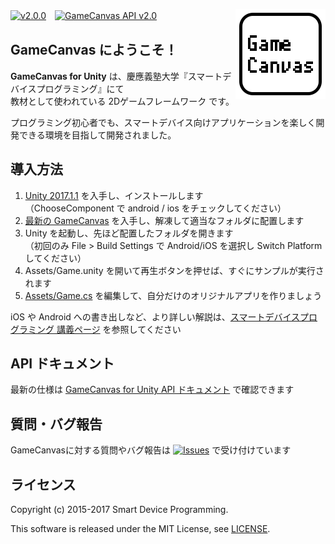 [![v2.0.0](https://img.shields.io/github/release/sfc-sdp/GameCanvas-Unity.svg)](https://github.com/sfc-sdp/GameCanvas-Unity/releases/latest)　[![GameCanvas API v2.0](https://img.shields.io/badge/GameCanvas%20API-v2.0-yellow.svg)](https://sfc-sdp.github.io/GameCanvas-Unity/api/GameCanvas.Proxy.html)
[<img alt="GameCanvas" align="right" src="Assets/Plugins/GameCanvas/Icons/icon_android_full.png"/>](https://github.com/sfc-sdp/GameCanvas-Unity/releases/latest)

## GameCanvas にようこそ！

**GameCanvas for Unity** は、慶應義塾大学『スマートデバイスプログラミング』にて  
教材として使われている 2Dゲームフレームワーク です。

プログラミング初心者でも、スマートデバイス向けアプリケーションを楽しく開発できる環境を目指して開発されました。

## 導入方法
1. [Unity 2017.1.1](https://unity3d.com/jp/get-unity/download/archive) を入手し、インストールします  
（ChooseComponent で android / ios をチェックしてください）
1. [最新の GameCanvas](https://github.com/sfc-sdp/GameCanvas-Unity/releases/latest) を入手し、解凍して適当なフォルダに配置します
1. Unity を起動し、先ほど配置したフォルダを開きます  
（初回のみ File > Build Settings で Android/iOS を選択し Switch Platform してください）
1. Assets/Game.unity を開いて再生ボタンを押せば、すぐにサンプルが実行されます
1. [Assets/Game.cs](Assets/Game.cs) を編集して、自分だけのオリジナルアプリを作りましょう

iOS や Android への書き出しなど、より詳しい解説は、[スマートデバイスプログラミング 講義ページ](http://web.sfc.keio.ac.jp/~wadari/sdp/) を参照してください

## API ドキュメント
最新の仕様は [GameCanvas for Unity API ドキュメント](https://sfc-sdp.github.io/GameCanvas-Unity/api/GameCanvas.Proxy.html) で確認できます

## 質問・バグ報告
GameCanvasに対する質問やバグ報告は [![Issues](https://img.shields.io/github/issues/sfc-sdp/GameCanvas-Unity.svg)](https://github.com/sfc-sdp/GameCanvas-Unity/issues) で受け付けています

## ライセンス
Copyright (c) 2015-2017 Smart Device Programming.

This software is released under the MIT License, see [LICENSE](LICENSE).

